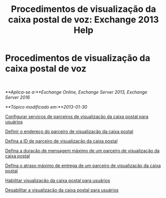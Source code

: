 ﻿---
title: 'Procedimentos de visualização da caixa postal de voz: Exchange 2013 Help'
TOCTitle: Procedimentos de visualização da caixa postal de voz
ms:assetid: 3154be11-1a9d-4e51-a2d0-592ddbcca7b1
ms:mtpsurl: https://technet.microsoft.com/pt-br/library/JJ938009(v=EXCHG.150)
ms:contentKeyID: 52058391
ms.date: 05/22/2018
mtps_version: v=EXCHG.150
ms.translationtype: MT
---

# Procedimentos de visualização da caixa postal de voz

 

_**Aplica-se a:**Exchange Online, Exchange Server 2013, Exchange Server 2016_

_**Tópico modificado em:**2013-01-30_

[Configurar serviços de parceiros de visualização da caixa postal para usuários](configure-voice-mail-preview-partner-services-for-users-exchange-2013-help.md)

[Definir o endereço do parceiro de visualização da caixa postal](set-the-voice-mail-preview-partner-address-exchange-2013-help.md)

[Defina a ID de parceiro de visualização da caixa postal](set-the-voice-mail-preview-partner-id-exchange-2013-help.md)

[Defina a duração de mensagem máximo de um parceiro de visualização da caixa postal](set-the-maximum-message-duration-for-a-voice-mail-preview-partner-exchange-2013-help.md)

[Defina o atraso máximo de entrega de um parceiro de visualização da caixa postal](set-the-maximum-delivery-delay-for-a-voice-mail-preview-partner-exchange-2013-help.md)

[Habilitar visualização da caixa postal para usuários](enable-voice-mail-preview-for-users-exchange-2013-help.md)

[Desabilitar a visualização da caixa postal para usuários](disable-voice-mail-preview-for-users-exchange-2013-help.md)

